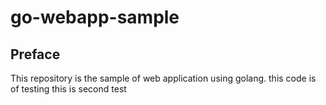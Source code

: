 # go-webapp-sample



## Preface
This repository is the sample of web application using golang.
this code is of testing 
this is second test
